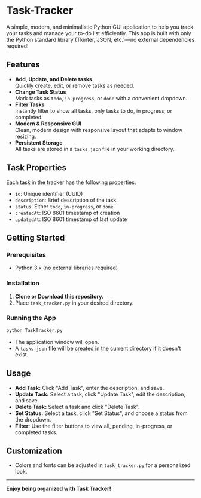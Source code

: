 # Task-Tracker

A simple, modern, and minimalistic Python GUI application to help you track your tasks and manage your to-do list efficiently. This app is built with only the Python standard library (Tkinter, JSON, etc.)—no external dependencies required!

## Features

- **Add, Update, and Delete tasks**  
  Quickly create, edit, or remove tasks as needed.
- **Change Task Status**  
  Mark tasks as `todo`, `in-progress`, or `done` with a convenient dropdown.
- **Filter Tasks**  
  Instantly filter to show all tasks, only tasks to do, in progress, or completed.
- **Modern & Responsive GUI**  
  Clean, modern design with responsive layout that adapts to window resizing.
- **Persistent Storage**  
  All tasks are stored in a `tasks.json` file in your working directory.

## Task Properties

Each task in the tracker has the following properties:

- `id`: Unique identifier (UUID)
- `description`: Brief description of the task
- `status`: Either `todo`, `in-progress`, or `done`
- `createdAt`: ISO 8601 timestamp of creation
- `updatedAt`: ISO 8601 timestamp of last update

## Getting Started

### Prerequisites

- Python 3.x (no external libraries required)

### Installation

1. **Clone or Download this repository.**
2. Place `task_tracker.py` in your desired directory.

### Running the App

```sh
python TaskTracker.py
```

- The application window will open.
- A `tasks.json` file will be created in the current directory if it doesn't exist.

## Usage

- **Add Task:** Click "Add Task", enter the description, and save.
- **Update Task:** Select a task, click "Update Task", edit the description, and save.
- **Delete Task:** Select a task and click "Delete Task".
- **Set Status:** Select a task, click "Set Status", and choose a status from the dropdown.
- **Filter:** Use the filter buttons to view all, pending, in-progress, or completed tasks.

## Customization

- Colors and fonts can be adjusted in `task_tracker.py` for a personalized look.

---

**Enjoy being organized with Task Tracker!**
